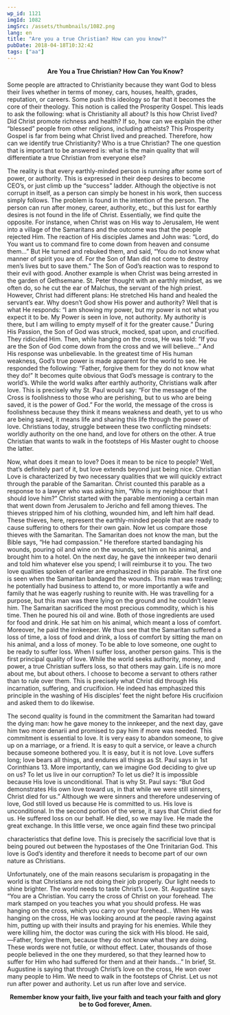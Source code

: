 ```yaml
---
wp_id: 1121
imgId: 1082
imgSrc: /assets/thumbnails/1082.png
lang: en
title: "Are you a true Christian? How can you know?"
pubDate: 2018-04-18T10:32:42
tags: ["aa"]
---
```

<!-- page: 6 -->

<p style="text-align: center;"><strong>Are You a True Christian? How Can You Know?</strong></p>
<p>Some people are attracted to Christianity because they want God to bless their lives whether in terms of money, cars, houses, health, grades, reputation, or careers. Some push this ideology so far that it becomes the core of their theology. This notion is called the Prosperity Gospel. This leads to ask the following: what is Christianity all about? Is this how Christ lived? Did Christ promote richness and health? If so, how can we explain the other “blessed” people from other religions, including atheists? This Prosperity Gospel is far from being what Christ lived and preached. Therefore, how can we identify true Christianity? Who is a true Christian? The one question that is important to be answered is: what is the main quality that will differentiate a true Christian from everyone else?</p>
<p>The reality is that every earthly-minded person is running after some sort of power, or authority. This is expressed in their deep desires to become CEO’s, or just climb up the “success” ladder. Although the objective is not corrupt in itself, as a person can simply be honest in his work, then success simply follows. The problem is found in the intention of the person. The person can run after money, career, authority, etc., but this lust for earthly desires is not found in the life of Christ. Essentially, we find quite the opposite. For instance, when Christ was on His way to Jerusalem, He went into a village of the Samaritans and the outcome was that the people rejected Him. The reaction of His disciples James and John was: “Lord, do You want us to command fire to come down from heaven and consume them…” But He turned and rebuked them, and said, “You do not know what manner of spirit you are of. For the Son of Man did not come to destroy men&#8217;s lives but to save them.” The Son of God’s reaction was to respond to their evil with good. Another example is when Christ was being arrested in the garden of Gethsemane. St. Peter thought with an earthly mindset, as we often do, so he cut the ear of Malchus, the servant of the high priest. However, Christ had different plans: He stretched His hand and healed the servant’s ear. Why doesn’t God show His power and authority? Well that is what He responds: “I am showing my power, but my power is not what you expect it to be. My Power is seen in love, not authority. My authority is there, but I am willing to empty myself of it for the greater cause.” During His Passion, the Son of God was struck, mocked, spat upon, and crucified. They ridiculed Him. Then, while hanging on the cross, He was told: “If you are the Son of God come down from the cross and we will believe…” And His response was unbelievable. In the greatest time of His human weakness, God’s true power is made apparent for the world to see. He responded the following: “Father, forgive them for they do not know what they do!” It becomes quite obvious that God’s message is contrary to the world’s. While the world walks after earthly authority, Christians walk after love. This is precisely why St. Paul would say: “For the message of the Cross is foolishness to those who are perishing, but to us who are being saved, it is the power of God.” For the world, the message of the cross is foolishness because they think it means weakness and death, yet to us who are being saved, it means life and sharing this life through the power of love. Christians today, struggle between these two conflicting mindsets: worldly authority on the one hand, and love for others on the other. A true Christian that wants to walk in the footsteps of His Master ought to choose the latter.</p>
<p>Now, what does it mean to love? Does it mean to be nice to people? Well, that’s definitely part of it, but love extends beyond just being nice. Christian Love is characterized by two necessary qualities that we will quickly extract through the parable of the Samaritan. Christ counted this parable as a response to a lawyer who was asking him, “Who is my neighbour that I should love him?” Christ started with the parable mentioning a certain man that went down from Jerusalem to Jericho and fell among thieves. The thieves stripped him of his clothing, wounded him, and left him half dead. These thieves, here, represent the earthly-minded people that are ready to cause suffering to others for their own gain. Now let us compare those thieves with the Samaritan. The Samaritan does not know the man, but the Bible says, “He had compassion.” He therefore started bandaging his wounds, pouring oil and wine on the wounds, set him on his animal, and brought him to a hotel. On the next day, he gave the innkeeper two denarii and told him whatever else you spend; I will reimburse it to you. The two love qualities spoken of earlier are emphasized in this parable. The first one is seen when the Samaritan bandaged the wounds. This man was travelling; he potentially had business to attend to, or more importantly a wife and family that he was eagerly rushing to reunite with. He was travelling for a purpose, but this man was there lying on the ground and he couldn’t leave him. The Samaritan sacrificed the most precious commodity, which is his time. Then he poured his oil and wine. Both of those ingredients are used for food and drink. He sat him on his animal, which meant a loss of comfort. Moreover, he paid the innkeeper. We thus see that the Samaritan suffered a loss of time, a loss of food and drink, a loss of comfort by sitting the man on his animal, and a loss of money. To be able to love someone, one ought to be ready to suffer loss. When I suffer loss, another person gains. This is the first principal quality of love. While the world seeks authority, money, and power, a true Christian suffers loss, so that others may gain. Life is no more about me, but about others. I choose to become a servant to others rather than to rule over them. This is precisely what Christ did through His incarnation, suffering, and crucifixion. He indeed has emphasized this principle in the washing of His disciples’ feet the night before His crucifixion and asked them to do likewise.</p>
<p>The second quality is found in the commitment the Samaritan had toward the dying man: how he gave money to the innkeeper, and the next day, gave him two more denarii and promised to pay him if more was needed. This commitment is essential to love. It is very easy to abandon someone, to give up on a marriage, or a friend. It is easy to quit a service, or leave a church because someone bothered you. It is easy, but it is not love. Love suffers long; love bears all things, and endures all things as St. Paul says in 1st Corinthians 13. More importantly, can we imagine God deciding to give up on us? To let us live in our corruption? To let us die? It is impossible because His love is unconditional. That is why St. Paul says: “But God demonstrates His own love toward us, in that while we were still sinners, Christ died for us.” Although we were sinners and therefore undeserving of love, God still loved us because He is committed to us. His love is unconditional. In the second portion of the verse, it says that Christ died for us. He suffered loss on our behalf. He died, so we may live. He made the great exchange. In this little verse, we once again find these two principal</p>
<p>characteristics that define love. This is precisely the sacrificial love that is being poured out between the hypostases of the One Trinitarian God. This love is God’s identity and therefore it needs to become part of our own nature as Christians.</p>
<p>Unfortunately, one of the main reasons secularism is propagating in the world is that Christians are not doing their job properly. Our light needs to shine brighter. The world needs to taste Christ’s Love. St. Augustine says: “You are a Christian. You carry the cross of Christ on your forehead. The mark stamped on you teaches you what you should profess. He was hanging on the cross, which you carry on your forehead… When He was hanging on the cross, He was looking around at the people raving against him, putting up with their insults and praying for his enemies. While they were killing him, the doctor was curing the sick with His blood. He said, ―Father, forgive them, because they do not know what they are doing. These words were not futile, or without effect. Later, thousands of those people believed in the one they murdered, so that they learned how to suffer for Him who had suffered for them and at their hands&#8230;” In brief, St. Augustine is saying that through Christ’s love on the cross, He won over many people to Him. We need to walk in the footsteps of Christ. Let us not run after power and authority. Let us run after love and service.</p>
<p style="text-align: center;"><strong>Remember know your faith, live your faith and teach your faith and glory be to God forever, Amen.</strong></p>
